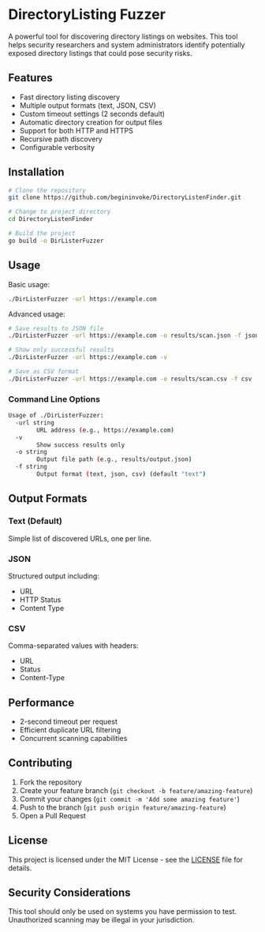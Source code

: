 # DirectoryListing Fuzzer

A powerful tool for discovering directory listings on websites. This tool helps security researchers and system administrators identify potentially exposed directory listings that could pose security risks.

## Features

- Fast directory listing discovery
- Multiple output formats (text, JSON, CSV)
- Custom timeout settings (2 seconds default)
- Automatic directory creation for output files
- Support for both HTTP and HTTPS
- Recursive path discovery
- Configurable verbosity

## Installation

```bash
# Clone the repository
git clone https://github.com/begininvoke/DirectoryListenFinder.git

# Change to project directory
cd DirectoryListenFinder

# Build the project
go build -o DirListerFuzzer
```

## Usage

Basic usage:
```bash
./DirListerFuzzer -url https://example.com
```

Advanced usage:
```bash
# Save results to JSON file
./DirListerFuzzer -url https://example.com -o results/scan.json -f json

# Show only successful results
./DirListerFuzzer -url https://example.com -v

# Save as CSV format
./DirListerFuzzer -url https://example.com -o results/scan.csv -f csv
```

### Command Line Options

```bash
Usage of ./DirListerFuzzer:
  -url string
        URL address (e.g., https://example.com)
  -v    
        Show success results only
  -o string
        Output file path (e.g., results/output.json)
  -f string
        Output format (text, json, csv) (default "text")
```

## Output Formats

### Text (Default)
Simple list of discovered URLs, one per line.

### JSON
Structured output including:
- URL
- HTTP Status
- Content Type

### CSV
Comma-separated values with headers:
- URL
- Status
- Content-Type

## Performance

- 2-second timeout per request
- Efficient duplicate URL filtering
- Concurrent scanning capabilities

## Contributing

1. Fork the repository
2. Create your feature branch (`git checkout -b feature/amazing-feature`)
3. Commit your changes (`git commit -m 'Add some amazing feature'`)
4. Push to the branch (`git push origin feature/amazing-feature`)
5. Open a Pull Request

## License

This project is licensed under the MIT License - see the [LICENSE](LICENSE) file for details.

## Security Considerations

This tool should only be used on systems you have permission to test. Unauthorized scanning may be illegal in your jurisdiction.